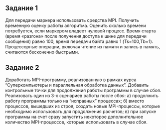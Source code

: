 ## Задание 1
Для передачи маркера использовать средства MPI.
Получить временную оценку работы алгоритма. Оценить сколько времени потребуется, если маркером владеет нулевой процесс. Время старта (время «разгона» после получения доступа к шине для передачи сообщения) равно 100, время передачи байта равно 1 (Ts=100,Tb=1). Процессорные операции, включая чтение из памяти и запись в память, считаются бесконечно быстрыми.

## Задание 2
Доработать MPI-программу, реализованную в рамках курса “Суперкомпьютеры и параллельная обработка данных”. Добавить контрольные точки для продолжения работы программы в случае сбоя. Реализовать один из 3-х сценариев работы после сбоя: a) продолжить работу программы только на “исправных” процессах; б) вместо процессов, вышедших из строя, создать новые MPI-процессы, которые необходимо использовать для продолжения расчетов; в) при запуске программы на счет сразу запустить некоторое дополнительное количество MPI-процессов, которые использовать в случае сбоя.